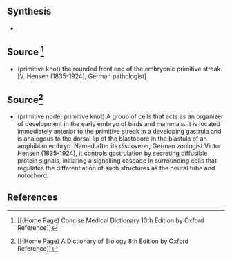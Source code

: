 ## Synthesis
- 
## Source [^1]
- (primitive knot) the rounded front end of the embryonic primitive streak. \[V. Hensen (1835-1924), German pathologist]
## Source[^2]
- (primitive node; primitive knot) A group of cells that acts as an organizer of development in the early embryo of birds and mammals. It is located immediately anterior to the primitive streak in a developing gastrula and is analogous to the dorsal lip of the blastopore in the blastula of an amphibian embryo. Named after its discoverer, German zoologist Victor Hensen (1835-1924), it controls gastrulation by secreting diffusible protein signals, initiating a signalling cascade in surrounding cells that regulates the differentiation of such structures as the neural tube and notochord.
## References

[^1]: [[(Home Page) Concise Medical Dictionary 10th Edition by Oxford Reference]]
[^2]: [[(Home Page) A Dictionary of Biology 8th Edition by Oxford Reference]]